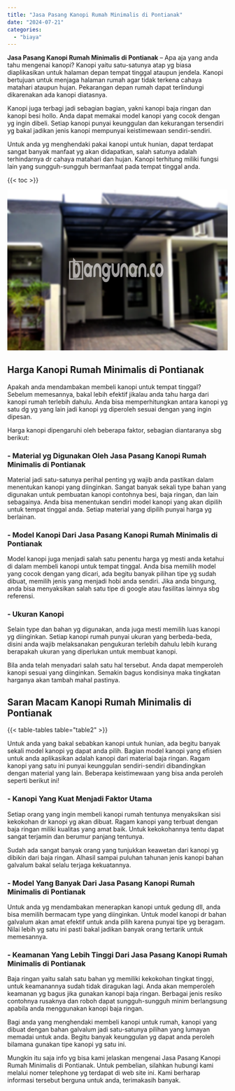 ```yaml
---
title: "Jasa Pasang Kanopi Rumah Minimalis di Pontianak"
date: "2024-07-21"
categories: 
  - "biaya"
---
```


**Jasa Pasang Kanopi Rumah Minimalis di Pontianak** – Apa aja yang anda tahu mengenai kanopi? Kanopi yaitu satu-satunya atap yg biasa diaplikasikan untuk halaman depan tempat tinggal ataupun jendela. Kanopi bertujuan untuk menjaga halaman rumah agar tidak terkena cahaya matahari ataupun hujan. Pekarangan depan rumah dapat terlindungi dikarenakan ada kanopi diatasnya.

Kanopi juga terbagi jadi sebagian bagian, yakni kanopi baja ringan dan kanopi besi hollo. Anda dapat memakai model kanopi yang cocok dengan yg ingin dibeli. Setiap kanopi punyai keunggulan dan kekurangan tersendiri yg bakal jadikan jenis kanopi mempunyai keistimewaan sendiri-sendiri.

Untuk anda yg menghendaki pakai kanopi untuk hunian, dapat terdapat sangat banyak manfaat yg akan didapatkan, salah satunya adalah terhindarnya dr cahaya matahari dan hujan. Kanopi terhitung miliki fungsi lain yang sungguh-sungguh bermanfaat pada tempat tinggal anda.

{{< toc >}}

![Jasa Pasang Kanopi Rumah Minimalis di Pontianak](/images/harga-kanopi-minimalis-56.png)

## Harga Kanopi Rumah Minimalis di Pontianak

Apakah anda mendambakan membeli kanopi untuk tempat tinggal? Sebelum memesannya, bakal lebih efektif jikalau anda tahu harga dari kanopi rumah terlebih dahulu. Anda bisa memperhitungkan antara kanopi yg satu dg yg yang lain jadi kanopi yg diperoleh sesuai dengan yang ingin dipesan.

Harga kanopi dipengaruhi oleh beberapa faktor, sebagian diantaranya sbg berikut:

### \- Material yg Digunakan Oleh Jasa Pasang Kanopi Rumah Minimalis di Pontianak

Material jadi satu-satunya perihal penting yg wajib anda pastikan dalam menentukan kanopi yang diinginkan. Sangat banyak sekali type bahan yang digunakan untuk pembuatan kanopi contohnya besi, baja ringan, dan lain sebagainya. Anda bisa menentukan sendiri model kanopi yang akan dipilih untuk tempat tinggal anda. Setiap material yang dipilih punyai harga yg berlainan.

### \- Model Kanopi Dari Jasa Pasang Kanopi Rumah Minimalis di Pontianak

Model kanopi juga menjadi salah satu penentu harga yg mesti anda ketahui di dalam membeli kanopi untuk tempat tinggal. Anda bisa memilih model yang cocok dengan yang dicari, ada begitu banyak pilihan tipe yg sudah dibuat, memilih jenis yang menjadi hobi anda sendiri. Jika anda bingung, anda bisa menyaksikan salah satu tipe di google atau fasilitas lainnya sbg referensi.

### \- Ukuran Kanopi

Selain type dan bahan yg digunakan, anda juga mesti memilih luas kanopi yg diinginkan. Setiap kanopi rumah punyai ukuran yang berbeda-beda, disini anda wajib melaksanakan pengukuran terlebih dahulu lebih kurang berapakah ukuran yang diperlukan untuk membuat kanopi.

Bila anda telah menyadari salah satu hal tersebut. Anda dapat memperoleh kanopi sesuai yang diinginkan. Semakin bagus kondisinya maka tingkatan harganya akan tambah mahal pastinya.

## Saran Macam Kanopi Rumah Minimalis di Pontianak

{{< table-tables table="table2" >}}

Untuk anda yang bakal sebabkan kanopi untuk hunian, ada begitu banyak sekali model kanopi yg dapat anda pilih. Bagian model kanopi yang efisien untuk anda aplikasikan adalah kanopi dari material baja ringan. Ragam kanopi yang satu ini punyai keunggulan sendiri-sendiri dibandingkan dengan material yang lain. Beberapa keistimewaan yang bisa anda peroleh seperti berikut ini!

### \- Kanopi Yang Kuat Menjadi Faktor Utama

Setiap orang yang ingin membeli kanopi rumah tentunya menyaksikan sisi kekokohan dr kanopi yg akan dibuat. Ragam kanopi yang terbuat dengan baja ringan miliki kualitas yang amat baik. Untuk kekokohannya tentu dapat sangat terjamin dan berumur panjang tentunya.

Sudah ada sangat banyak orang yang tunjukkan keawetan dari kanopi yg dibikin dari baja ringan. Alhasil sampai puluhan tahunan jenis kanopi bahan galvalum bakal selalu terjaga kekuatannya.

### \- Model Yang Banyak Dari Jasa Pasang Kanopi Rumah Minimalis di Pontianak

Untuk anda yg mendambakan menerapkan kanopi untuk gedung dll, anda bisa memilih bermacam type yang diinginkan. Untuk model kanopi dr bahan galvalum akan amat efektif untuk anda pilih karena punyai tipe yg beragam. Nilai lebih yg satu ini pasti bakal jadikan banyak orang tertarik untuk memesannya.

### \- Keamanan Yang Lebih Tinggi Dari Jasa Pasang Kanopi Rumah Minimalis di Pontianak

Baja ringan yaitu salah satu bahan yg memiliki kekokohan tingkat tinggi, untuk keamanannya sudah tidak diragukan lagi. Anda akan memperoleh keamanan yg bagus jika gunakan kanopi baja ringan. Berbagai jenis resiko contohnya rusaknya dan roboh dapat sungguh-sungguh minim berlangsung apabila anda menggunakan kanopi baja ringan.

Bagi anda yang menghendaki membeli kanopi untuk rumah, kanopi yang dibuat dengan bahan galvalum jadi satu-satunya pilihan yang lumayan memadai untuk anda. Begitu banyak keunggulan yg dapat anda peroleh bilamana gunakan tipe kanopi yg satu ini.

Mungkin itu saja info yg bisa kami jelaskan mengenai Jasa Pasang Kanopi Rumah Minimalis di Pontianak. Untuk pembelian, silahkan hubungi kami melalui nomer telephone yg terdapat di web site ini. Kami berharap informasi tersebut berguna untuk anda, terimakasih banyak.
